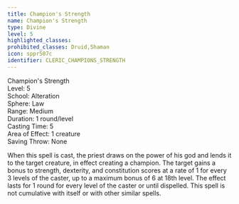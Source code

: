 ```yaml
---
title: Champion's Strength
name: Champion's Strength
type: Divine
level: 5
highlighted_classes: 
prohibited_classes: Druid,Shaman
icon: sppr507c
identifier: CLERIC_CHAMPIONS_STRENGTH
---
```

Champion's Strength  
Level: 5  
School: Alteration  
Sphere: Law  
Range: Medium  
Duration: 1 round/level  
Casting Time: 5  
Area of Effect: 1 creature  
Saving Throw: None  
  
When this spell is cast, the priest draws on the power of his god and lends it to the target creature, in effect creating a champion. The target gains a bonus to strength, dexterity, and constitution scores at a rate of 1 for every 3 levels of the caster, up to a maximum bonus of 6 at 18th level. The effect lasts for 1 round for every level of the caster or until dispelled. This spell is not cumulative with itself or with other similar spells.  
